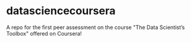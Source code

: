 datasciencecoursera
===================

A repo for the first peer assessment on the course "The Data Scientist’s Toolbox" offered on Coursera!
